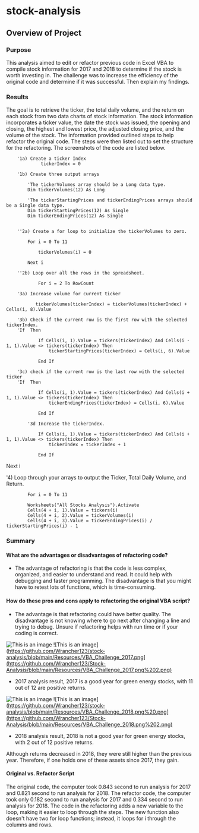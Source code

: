 # stock-analysis

## Overview of Project

### Purpose

This analysis aimed to edit or refactor previous code in Excel VBA to compile stock information for 2017 and 2018 to determine if the stock is worth investing in. The challenge was to increase the efficiency of the original code and determine if it was successful. Then explain my findings. 

### Results

The goal is to retrieve the ticker, the total daily volume, and the return on each stock from two data charts of stock information. The stock information incorporates a ticker value, the date the stock was issued, the opening and closing, the highest and lowest price, the adjusted closing price, and the volume of the stock. The information provided outlined steps to help refactor the original code. The steps were then listed out to set the structure for the refactoring. The screenshots of the code are listed below.


        '1a) Create a ticker Index
                 tickerIndex = 0

        '1b) Create three output arrays
        
            'The tickerVolumes array should be a Long data type.
            Dim tickerVolumes(12) As Long
            
            'The tickerStartingPrices and tickerEndingPrices arrays should be a Single data type.
            Dim tickerStartingPrices(12) As Single
            Dim tickerEndingPrices(12) As Single

    
        ''2a) Create a for loop to initialize the tickerVolumes to zero.

            For i = 0 To 11
            
                tickerVolumes(i) = 0

            Next i

        ''2b) Loop over all the rows in the spreadsheet.
        
                For i = 2 To RowCount

        '3a) Increase volume for current ticker
        
               tickerVolumes(tickerIndex) = tickerVolumes(tickerIndex) + Cells(i, 8).Value
        
        '3b) Check if the current row is the first row with the selected tickerIndex.
        'If  Then
    
                If Cells(i, 1).Value = tickers(tickerIndex) And Cells(i - 1, 1).Value <> tickers(tickerIndex) Then
                    tickerStartingPrices(tickerIndex) = Cells(i, 6).Value
                
                End If
        
        '3c) check if the current row is the last row with the selected ticker
        'If  Then
    
                If Cells(i, 1).Value = tickers(tickerIndex) And Cells(i + 1, 1).Value <> tickers(tickerIndex) Then
                    tickerEndingPrices(tickerIndex) = Cells(i, 6).Value
                    
                End If
            
            '3d Increase the tickerIndex.
    
                If Cells(i, 1).Value = tickers(tickerIndex) And Cells(i + 1, 1).Value <> tickers(tickerIndex) Then
                    tickerIndex = tickerIndex + 1
                    
                End If

Next i

'4) Loop through your arrays to output the Ticker, Total Daily Volume, and Return.

            For i = 0 To 11
    
            Worksheets("All Stocks Analysis").Activate
            Cells(4 + i, 1).Value = tickers(i)
            Cells(4 + i, 2).Value = tickerVolumes(i)
            Cells(4 + i, 3).Value = tickerEndingPrices(i) / tickerStartingPrices(i) - 1



### Summary

#### What are the advantages or disadvantages of refactoring code?

* The advantage of refactoring is that the code is less complex, organized, and easier to understand and read. It could help with debugging and faster programming. The disadvantage is that you might have to retest lots of functions, which is time-consuming.

#### How do these pros and cons apply to refactoring the original VBA script?

* The advantage is that refactoring could have better quality. The disadvantage is not knowing where to go next after changing a line and trying to debug. Unsure if refactoring helps with run time or if your coding is correct.

![This is an image](https://github.com/Wrancher123/stock-analysis/blob/main/Resources/VBA_Challenge_2017.png)
![This is an image](https://github.com/Wrancher123/stock-analysis/blob/main/Resources/VBA_Challenge_2017.png](https://github.com/Wrancher123/Stock-Analysis/blob/main/Resources/VBA_Challenge_2017.png%202.png)

* 2017 analysis result, 2017 is a good year for green energy stocks, with 11 out of 12 are positive returns. 

![This is an image](https://github.com/Wrancher123/stock-analysis/blob/main/Resources/VBA_Challenge_2018.png%20.png)
![This is an image](https://github.com/Wrancher123/stock-analysis/blob/main/Resources/VBA_Challenge_2018.png%20.png](https://github.com/Wrancher123/Stock-Analysis/blob/main/Resources/VBA_Challenge_2018.png%202.png)

* 2018 analysis result, 2018 is not a good year for green energy stocks, with 2 out of 12 positive returns.

Although returns decreased in 2018, they were still higher than the previous year. Therefore, if one holds one of these assets since 2017, they gain.

#### Original vs. Refactor Script

The original code, the computer took 0.843 second to run analysis for 2017 and 0.821 second to run analysis for 2018.
The refactor code, the computer took only 0.182 second to run analysis for 2017 and 0.334 second to run analysis for 2018.
The code in the refactoring adds a new variable to the loop, making it easier to loop through the steps. The new function also doesn't have two for loop functions; instead, it loops for i through the columns and rows.
